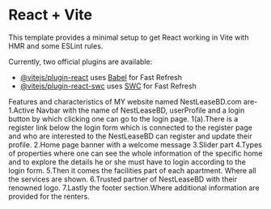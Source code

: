 # React + Vite

This template provides a minimal setup to get React working in Vite with HMR and some ESLint rules.

Currently, two official plugins are available:

- [@vitejs/plugin-react](https://github.com/vitejs/vite-plugin-react/blob/main/packages/plugin-react/README.md) uses [Babel](https://babeljs.io/) for Fast Refresh
- [@vitejs/plugin-react-swc](https://github.com/vitejs/vite-plugin-react-swc) uses [SWC](https://swc.rs/) for Fast Refresh

Features and characteristics of MY website named NestLeaseBD.com are-
1.Active Navbar with the name of NestLeaseBD, userProfile and a login button by which clicking one can go to the login page. 
1(a).There is a register link below the login form which is connected to the register page and who are interested to the NestLeaseBD can register and update their profile.
2.Home page banner with a welcome message
3.Slider part
4.Types of properties where one can see the whole information of the specific home and to explore the details he or she must have to login according to the login form.
5.Then it comes the facilities part of each apartment. Where all the services are shown.
6.Trusted partner of NestLeaseBD with their renowned logo.
7.Lastly the footer section.Where additional information are provided for the renters. 